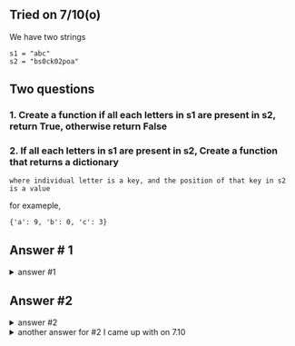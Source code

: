 Tried on 7/10(o)
----

We have two strings

```
s1 = "abc"
s2 = "bs0ck02poa"
```

## Two questions

### 1. Create a function if all each letters in s1 are present in s2, return True, otherwise return False

### 2. If all each letters in s1 are present in s2, Create a function that returns a dictionary

    where individual letter is a key, and the position of that key in s2 is a value

for exameple,
```
{'a': 9, 'b': 0, 'c': 3}
```
Answer # 1
---
<details>
  <summary>answer #1</summary>
  
  ```py
  def a(b,c):
      for each_letter in b:
          if each_letter not in c:
              return False
      return True
  ```
</details>


Answer #2
---

<details>
  <summary>answer #2</summary>
  
  ```py
  s1 = "abc"
  s2 = "bs0ck02poa"
  dic = {}
  def a(b,c):
      for each_letter in s1:
          if each_letter in s2:
              dic[each_letter] = s2.find(each_letter)

      return dic

  print(a(s1,s2))
  ```
  
</details>
  
<details>
  <summary>another answer for #2 I came up with on 7.10</summary>
  
  ```py
  def second(a,b):
      dic = {}
      for each in a:
          if each in b:
              dic.setdefault(each,b.index(each))
      return dic
  ```
</details>
